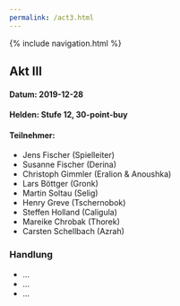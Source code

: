 ```yaml
---
permalink: /act3.html
---
```


{% include navigation.html %}

## Akt III

#### Datum: 2019-12-28

#### Helden: Stufe 12, 30-point-buy

#### Teilnehmer:

* Jens Fischer (Spielleiter)
* Susanne Fischer (Derina)
* Christoph Gimmler (Eralion & Anoushka)
* Lars Böttger (Gronk)
* Martin Soltau (Selig)
* Henry Greve (Tschernobok)
* Steffen Holland (Caligula)
* Mareike Chrobak (Thorek)
* Carsten Schellbach (Azrah)

### Handlung

* ...
* ...
* ...
